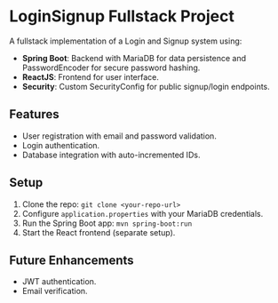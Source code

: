 # LoginSignup Fullstack Project

A fullstack implementation of a Login and Signup system using:
- **Spring Boot**: Backend with MariaDB for data persistence and PasswordEncoder for secure password hashing.
- **ReactJS**: Frontend for user interface.
- **Security**: Custom SecurityConfig for public signup/login endpoints.

## Features
- User registration with email and password validation.
- Login authentication.
- Database integration with auto-incremented IDs.

## Setup
1. Clone the repo: `git clone <your-repo-url>`
2. Configure `application.properties` with your MariaDB credentials.
3. Run the Spring Boot app: `mvn spring-boot:run`
4. Start the React frontend (separate setup).

## Future Enhancements
- JWT authentication.
- Email verification.